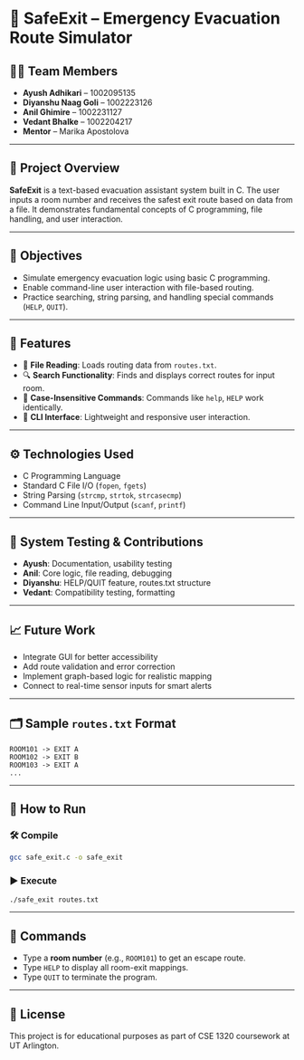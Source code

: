 # 🧯 SafeExit – Emergency Evacuation Route Simulator

## 👨‍💻 Team Members
- **Ayush Adhikari** – 1002095135  
- **Diyanshu Naag Goli** – 1002223126  
- **Anil Ghimire** – 1002231127  
- **Vedant Bhalke** – 1002204217  
- **Mentor** – Marika Apostolova  

---

## 📘 Project Overview

**SafeExit** is a text-based evacuation assistant system built in C. The user inputs a room number and receives the safest exit route based on data from a file. It demonstrates fundamental concepts of C programming, file handling, and user interaction.

---

## 🎯 Objectives
- Simulate emergency evacuation logic using basic C programming.
- Enable command-line user interaction with file-based routing.
- Practice searching, string parsing, and handling special commands (`HELP`, `QUIT`).

---

## 🚀 Features
- 📄 **File Reading**: Loads routing data from `routes.txt`.
- 🔍 **Search Functionality**: Finds and displays correct routes for input room.
- 🔡 **Case-Insensitive Commands**: Commands like `help`, `HELP` work identically.
- 👤 **CLI Interface**: Lightweight and responsive user interaction.

---

## ⚙️ Technologies Used
- C Programming Language
- Standard C File I/O (`fopen`, `fgets`)
- String Parsing (`strcmp`, `strtok`, `strcasecmp`)
- Command Line Input/Output (`scanf`, `printf`)

---

## 🧪 System Testing & Contributions
- **Ayush**: Documentation, usability testing
- **Anil**: Core logic, file reading, debugging
- **Diyanshu**: HELP/QUIT feature, routes.txt structure
- **Vedant**: Compatibility testing, formatting

---

## 📈 Future Work
- Integrate GUI for better accessibility
- Add route validation and error correction
- Implement graph-based logic for realistic mapping
- Connect to real-time sensor inputs for smart alerts

---

## 🗂 Sample `routes.txt` Format
```
ROOM101 -> EXIT A
ROOM102 -> EXIT B
ROOM103 -> EXIT A
...
```

---

## 🏁 How to Run
### 🛠 Compile
```bash
gcc safe_exit.c -o safe_exit
```

### ▶️ Execute
```bash
./safe_exit routes.txt
```

---

## 📌 Commands
- Type a **room number** (e.g., `ROOM101`) to get an escape route.
- Type `HELP` to display all room-exit mappings.
- Type `QUIT` to terminate the program.

---

## 📝 License
This project is for educational purposes as part of CSE 1320 coursework at UT Arlington.
